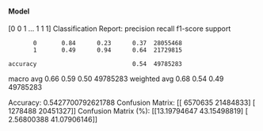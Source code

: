 #### Model
[0 0 1 ... 1 1 1]
Classification Report:
              precision    recall  f1-score   support

           0       0.84      0.23      0.37  28055468
           1       0.49      0.94      0.64  21729815

    accuracy                           0.54  49785283
   macro avg       0.66      0.59      0.50  49785283
weighted avg       0.68      0.54      0.49  49785283

Accuracy: 0.5427700792621788
Confusion Matrix:
[[ 6570635 21484833]
 [ 1278488 20451327]]
Confusion Matrix (%):
[[13.19794647 43.15498819]
 [ 2.56800388 41.07906146]]
